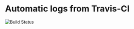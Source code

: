 # Automatic logs from Travis-CI

[![Build Status](https://travis-ci.org/f3l1x/dbals-benchmark.svg)](https://travis-ci.org/f3l1x/dbals-benchmark)
